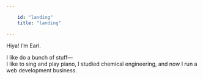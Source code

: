 ```yaml
---

    id: "landing"
    title: "landing"

---
```


<!--
    This file contains html that's rendered below the title at earlman.me/
-->

<p class="large">Hiya! I’m Earl.</p>

<p class="large">I like do a bunch of stuff—<br/>I like to sing and play piano, I studied chemical engineering, and now I run a web development business.</p>